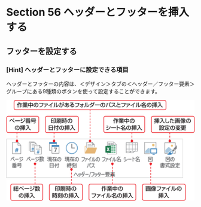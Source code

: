 # Section 56 ヘッダーとフッターを挿入する

## フッターを設定する

### [Hint] ヘッダーとフッターに設定できる項目

ヘッダーとフッターの内容は、＜デザイン＞タブの＜ヘッダー／フッター要素＞グループにある9種類のボタンを使って設定することができます。

![](007.png)
